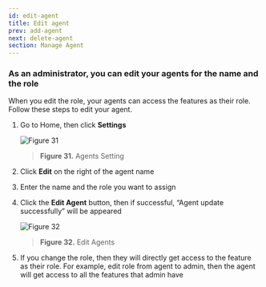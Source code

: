 ```yaml
---
id: edit-agent
title: Edit agent
prev: add-agent
next: delete-agent
section: Manage Agent
---
```


### As an administrator, you can edit your agents for the name and the role

When you edit the role, your agents can access the features as their role. Follow these steps to edit your agent.

1. Go to Home, then click **Settings**

    ![Figure 31](/assets/images/products/kata-omnichat/image31.png)

    > **Figure 31.** Agents Setting

2. Click **Edit** on the right of the agent name
3. Enter the name and the role you want to assign
4. Click the **Edit Agent** button, then if successful, “Agent update successfully” will be appeared

    ![Figure 32](/assets/images/products/kata-omnichat/image32.png)

    > **Figure 32.** Edit Agents

5. If you change the role, then they will directly get access to the feature as their role. For example, edit role from agent to admin, then the agent will get access to all the features that admin have
